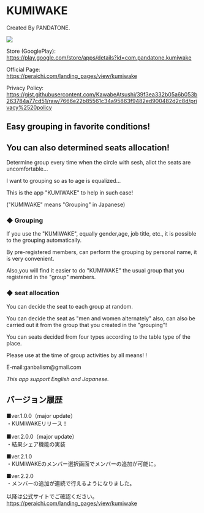 # KUMIWAKE

Created By PANDATONE.

[![](https://img.youtube.com/vi/o6aGSUSdpjw/0.jpg)](https://www.youtube.com/watch?v=o6aGSUSdpjw)

Store (GooglePlay):</br>
https://play.google.com/store/apps/details?id=com.pandatone.kumiwake

Official Page:</br>
https://peraichi.com/landing_pages/view/kumiwake

Privacy Policy:</br>
https://gist.githubusercontent.com/KawabeAtsushi/39f3ea332b05a6b053b263784a77cd51/raw/7666e22b85561c34a95863f9482ed900482d2c8d/privacy%2520policy

## Easy grouping in favorite conditions!
## You can also determined seats allocation!

Determine group every time when the circle with sesh, allot the seats are uncomfortable...

I want to grouping so as to age is equalized...

This is the app "KUMIWAKE" to help in such case!

("KUMIWAKE" means "Grouping" in Japanese)

### ◆ Grouping

If you use the "KUMIWAKE", equally gender,age, job title, etc., it is possible to the grouping automatically.

By pre-registered members, can perform the grouping by personal name, it is very convenient.

Also,you will find it easier to do "KUMIWAKE" the usual group that you registered in the "group" members.

### ◆ seat allocation

You can decide the seat to each group at random.

You can decide the seat as "men and women alternately" also, can also be carried out it from the group that you created in the "grouping"!

You can seats decided from four types according to the table type of the place.


Please use at the time of group activities by all means! !

<Opinions and requests>
E-mail:ganbalism@gmail.com

*This app support English and Japanese.*

## バージョン履歴
■ver.1.0.0（major update）<br>
・KUMIWAKEリリース！

■ver.2.0.0（major update）<br>
・結果シェア機能の実装

■ver.2.1.0<br>
・KUMIWAKEのメンバー選択画面でメンバーの追加が可能に。

■ver.2.2.0<br>
・メンバーの追加が連続で行えるようになりました。

以降は公式サイトでご確認ください。</br>
https://peraichi.com/landing_pages/view/kumiwake
